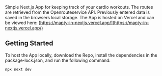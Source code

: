 Simple Next.js App for keeping track of your cardio workouts. The routes are retrieved from the Openrouteservice API. Previously entered data is saved in the browsers local storage. The App is hosted on Vercel and can be viewed here: [https://mapty-in-nextjs.vercel.app/](https://mapty-in-nextjs.vercel.app/)

## Getting Started
To host the App locally, download the Repo, install the dependencies in the package-lock.json, and run the following command:

```console
npx next dev
```
